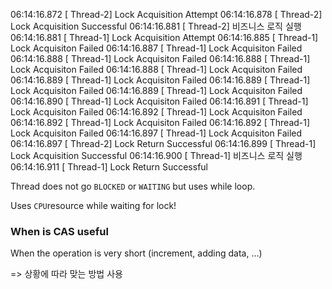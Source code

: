 06:14:16.872 [ Thread-2] Lock Acquisition Attempt
06:14:16.878 [ Thread-2] Lock Acquisition Successful
06:14:16.881 [ Thread-2] 비즈니스 로직 실행
06:14:16.881 [ Thread-1] Lock Acquisition Attempt
06:14:16.885 [ Thread-1] Lock Acquisiton Failed
06:14:16.887 [ Thread-1] Lock Acquisiton Failed
06:14:16.888 [ Thread-1] Lock Acquisiton Failed
06:14:16.888 [ Thread-1] Lock Acquisiton Failed
06:14:16.888 [ Thread-1] Lock Acquisiton Failed
06:14:16.889 [ Thread-1] Lock Acquisiton Failed
06:14:16.889 [ Thread-1] Lock Acquisiton Failed
06:14:16.889 [ Thread-1] Lock Acquisiton Failed
06:14:16.890 [ Thread-1] Lock Acquisiton Failed
06:14:16.891 [ Thread-1] Lock Acquisiton Failed
06:14:16.892 [ Thread-1] Lock Acquisiton Failed
06:14:16.892 [ Thread-1] Lock Acquisiton Failed
06:14:16.892 [ Thread-1] Lock Acquisiton Failed
06:14:16.897 [ Thread-1] Lock Acquisiton Failed
06:14:16.897 [ Thread-2] Lock Return Successful
06:14:16.899 [ Thread-1] Lock Acquisition Successful
06:14:16.900 [ Thread-1] 비즈니스 로직 실행
06:14:16.911 [ Thread-1] Lock Return Successful


Thread does not go `BLOCKED` or `WAITING` but uses while loop. 

Uses `CPU`resource while waiting for lock!

### When is CAS useful

When the operation is very short (increment, adding data, ...)

=> 상황에 따라 맞는 방법 사용
